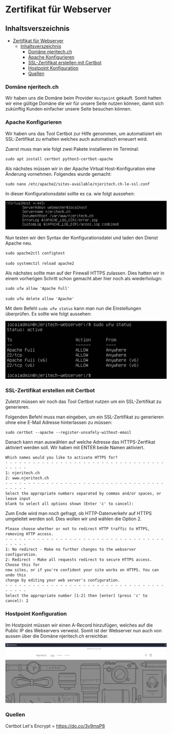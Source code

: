 # Zertifikat für Webserver

## Inhaltsverszeichnis
- [Zertifikat für Webserver](#zertifikat-für-webserver)
  - [Inhaltsverszeichnis](#inhaltsverszeichnis)
    - [Domäne njeritech.ch](#domäne-njeritechch)
    - [Apache Konfigurieren](#apache-konfigurieren)
    - [SSL-Zertifikat erstellen mit Certbot](#ssl-zertifikat-erstellen-mit-certbot)
    - [Hostpoint Konfiguration](#hostpoint-konfiguration)
    - [Quellen](#quellen)

### Domäne njeritech.ch

Wir haben uns die Domäne beim Provider ``Hostpoint`` gekauft. Somit hatten wir eine gültige Domäne die wir für unsere Seite nutzen können, damit sich zukünftig Kunden einfacher unsere Seite besuchen können. 


### Apache Konfigurieren

Wir haben uns das Tool Certbot zur Hilfe genommen, um automatisiert ein SSL-Zertifikat zu erhalten welches auch automatisch erneuert wird. 

Zuerst muss man wie folgt zwei Pakete installieren im Terminal:

```
sudo apt install certbot python3-certbot-apache
```

Als nächstes müssen wir in der Apache Virtual Host-Konfiguration eine Änderung vornehmen. Folgendes wurde gemacht:

```
sudo nano /etc/apache2/sites-available/njeritech.ch-le-ssl.conf
```
In dieser Konfigurationsdatei sollte es ca. wie folgt aussehen:

![Konfig-Datei](images/Konfig.PNG)

Nun testen wir den Syntax der Konfigurationsdatei und laden den Dienst Apache neu. 

```
sudo apache2ctl configtest

sudo systemctzl reload apache2
```

Als nächstes sollte man auf der Firewall HTTPS zulassen. Dies hatten wir in einem vorherigen Schritt schon gemacht aber hier noch als wiederholugn:

```
sudo ufw allow 'Apache Full'

sudo ufw delete allow 'Apache'
```

Mit dem Befehl ```sudo ufw status``` kann man nun die Einstellungen überprüfen. Es sollte wie folgt aussehen:

![UFW-HTTPS](images/UFW-HTTPS.PNG)

### SSL-Zertifikat erstellen mit Certbot

Zuletzt müssen wir noch das Tool Certbot nutzen um ein SSL-Zertifikat zu generieren. 

Folgenden Befehl muss man eingeben, um ein SSL-Zertifikat zu generieren ohne eine E-Mail Adresse hinterlassen zu müssen: 

```
sudo certbot --apache --register-unsafely-without-email
```

Danach kann man auswählen auf welche Adresse das HTTPS-Zertfikat aktiviert werden soll. Wir haben mit ENTER beide Namen aktiviert.

```
Which names would you like to activate HTTPS for?
- - - - - - - - - - - - - - - - - - - - - - - - - - - - - - - - - - - - - - - -
1: njeritech.ch
2: www.njeritech.ch
- - - - - - - - - - - - - - - - - - - - - - - - - - - - - - - - - - - - - - - -
Select the appropriate numbers separated by commas and/or spaces, or leave input
blank to select all options shown (Enter 'c' to cancel):
```

Zum Ende wird man noch gefragt, ob HTTP-Datenverkehr auf HTTPS umgeleitet werden soll. Dies wollen wir und wählen die Option 2. 

```
Please choose whether or not to redirect HTTP traffic to HTTPS, removing HTTP access.
- - - - - - - - - - - - - - - - - - - - - - - - - - - - - - - - - - - - - - - -
1: No redirect - Make no further changes to the webserver configuration.
2: Redirect - Make all requests redirect to secure HTTPS access. Choose this for
new sites, or if you're confident your site works on HTTPS. You can undo this
change by editing your web server's configuration.
- - - - - - - - - - - - - - - - - - - - - - - - - - - - - - - - - - - - - - - -
Select the appropriate number [1-2] then [enter] (press 'c' to cancel): 2
```

### Hostpoint Konfiguration

Im Hostpoint müssen wir einen A-Record hinzufügen, welches auf die Public IP des Webservers verweist. Somit ist der Webserver nun auch von aussen über die Domäne njeritech.ch erreichbar.

![Njeritech.ch](images/Njeritech.PNG)

### Quellen

Certbot Let's Encrypt = https://do.co/3y9msP8